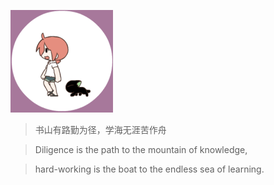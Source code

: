 ![logo](assets/罗小黑.gif)

<!-- # 司徒先生 -->
> 书山有路勤为径，学海无涯苦作舟

> Diligence is the path to the mountain of knowledge,

> hard-working is the boat to the endless sea of learning.
<!-- * Simple and lightweight (~12kb gzipped)
* Multiple themes
* Not build static html files -->

<!-- [学习](https://www.baidu.com)
[娱乐](#quick-start) -->